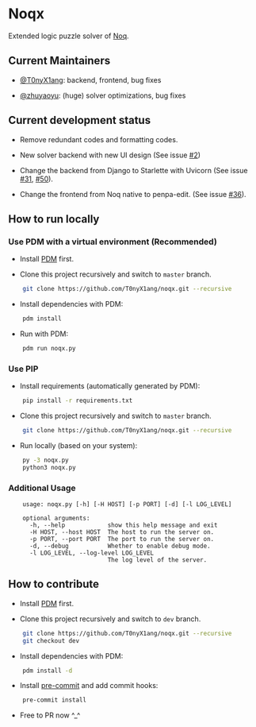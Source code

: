 # Noqx

Extended logic puzzle solver of [Noq](https://github.com/mstang107/noq).

## Current Maintainers

- [@T0nyX1ang](https://github.com/T0nyX1ang): backend, frontend, bug fixes

- [@zhuyaoyu](https://github.com/zhuyaoyu): (huge) solver optimizations, bug fixes

## Current development status

- Remove redundant codes and formatting codes.

- New solver backend with new UI design (See issue [#2](https://github.com/T0nyX1ang/noqx/issues/2))

- Change the backend from Django to Starlette with Uvicorn (See issue [#31](https://github.com/T0nyX1ang/noqx/issues/31), [#50](https://github.com/T0nyX1ang/noqx/issues/50)).

- Change the frontend from Noq native to penpa-edit. (See issue [#36](https://github.com/T0nyX1ang/noqx/issues/36)).

## How to run locally

### Use PDM with a virtual environment (Recommended)

- Install [PDM](https://pdm-project.org/latest/) first.

- Clone this project recursively and switch to `master` branch.

```bash
    git clone https://github.com/T0nyX1ang/noqx.git --recursive
```

- Install dependencies with PDM:

```bash
    pdm install
```

- Run with PDM:

```bash
    pdm run noqx.py
```

### Use PIP

- Install requirements (automatically generated by PDM):

```bash
    pip install -r requirements.txt
```

- Clone this project recursively and switch to `master` branch.

```bash
    git clone https://github.com/T0nyX1ang/noqx.git --recursive
```

- Run locally (based on your system):

```bash
    py -3 noqx.py
    python3 noqx.py
```

### Additional Usage

```text
    usage: noqx.py [-h] [-H HOST] [-p PORT] [-d] [-l LOG_LEVEL]

    optional arguments:
      -h, --help            show this help message and exit
      -H HOST, --host HOST  The host to run the server on.
      -p PORT, --port PORT  The port to run the server on.
      -d, --debug           Whether to enable debug mode.
      -l LOG_LEVEL, --log-level LOG_LEVEL
                            The log level of the server.
```

## How to contribute

- Install [PDM](https://pdm-project.org/latest/) first.

- Clone this project recursively and switch to `dev` branch.

```bash
    git clone https://github.com/T0nyX1ang/noqx.git --recursive
    git checkout dev
```

- Install dependencies with PDM:

```bash
    pdm install -d
```

- Install [pre-commit](https://pre-commit.com/) and add commit hooks:

```bash
    pre-commit install
```

- Free to PR now ^\_^

